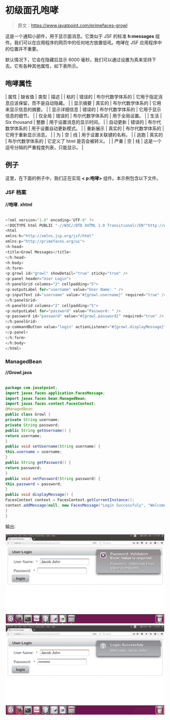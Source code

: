 # 初级面孔咆哮

> 原文：<https://www.javatpoint.com/primefaces-growl>

这是一个通知小部件，用于显示面消息。它类似于 JSF 的标准 **h:messages** 组件。我们可以在应用程序的网页中的任何地方放置低吼。咆哮在 JSF 应用程序中的位置并不重要。

默认情况下，它会在隐藏后显示 6000 毫秒。我们可以通过设置为真来坚持下去。它有各种其他属性，如下表所示。

## 咆哮属性

| 属性 | 缺省值 | 类型 | 描述 |
| 粘的 | 错误的 | 布尔代数学体系的 | 它用于指定消息应该保留，而不是自动隐藏。 |
| 显示摘要 | 真实的 | 布尔代数学体系的 | 它用来显示信息的摘要。 |
| 显示详细信息 | 错误的 | 布尔代数学体系的 | 它用于显示信息的细节。 |
| 仅全局 | 错误的 | 布尔代数学体系的 | 用于全局设置。 |
| 生活 | Six thousand | 整数 | 用于设置消息的显示时间。 |
| 自动更新 | 错误的 | 布尔代数学体系的 | 用于设置自动更新模式。 |
| 重新展示 | 真实的 | 布尔代数学体系的 | 它用于重新显示消息。 |
| 为 | 空 | 线 | 用于设置关联键的名称。 |
| 逃跑 | 真实的 | 布尔代数学体系的 | 它定义了 html 是否会被转义。 |
| 严重 | 空 | 线 | 这是一个逗号分隔的严重程度列表，只能显示。 |

## 例子

这里，在下面的例子中，我们正在实现 **< p:咆哮>** 组件。本示例包含以下文件。

### JSF 档案

**//咆哮. xhtml**

```java

<?xml version='1.0' encoding='UTF-8' ?>
<!DOCTYPE html PUBLIC "-//W3C//DTD XHTML 1.0 Transitional//EN""http://www.w3.org/TR/xhtml1/DTD/xhtml1-transitional.dtd">
<html 
xmlns:h="http://xmlns.jcp.org/jsf/html"
xmlns:p="http://primefaces.org/ui">
<h:head>
<title>Growl Messages</title>
</h:head>
<h:body>
<h:form>
<p:growl id="growl" showDetail="true" sticky="true" />
<p:panel header="User Login">
<h:panelGrid columns="2" cellpadding="5">
<p:outputLabel for="username" value="User Name: " />
<p:inputText id="username" value="#{growl.username}" required="true" />
</h:panelGrid>
<h:panelGrid columns="2" cellpadding="5">
<p:outputLabel for="password" value="Password: " />
<p:password id="password" value="#{growl.password}" required="true" />
</h:panelGrid>
<p:commandButton value="login" actionListener="#{growl.displayMessage}" update="growl" />
</p:panel>
</h:form>
</h:body>
</html>

```

### ManagedBean

**//Growl.java**

```java

package com.javatpoint;
import javax.faces.application.FacesMessage;
import javax.faces.bean.ManagedBean;
import javax.faces.context.FacesContext;
@ManagedBean
public class Growl {
private String username;
private String password;
public String getUsername() {
return username;
}
public void setUsername(String username) {
this.username = username;
}
public String getPassword() {
return password;
}
public void setPassword(String password) {
this.password = password;
}
public void displayMessage() {
FacesContext context = FacesContext.getCurrentInstance();
context.addMessage(null, new FacesMessage("Login Successfuly", "Welcome: " + username));
}
}

```

输出:

![PrimeFaces Growl 1](img/1578e15374248d6f0581f62f56566c09.png)
![PrimeFaces Growl 2](img/654ae50dd4a48e99aa42528be814cc55.png)
